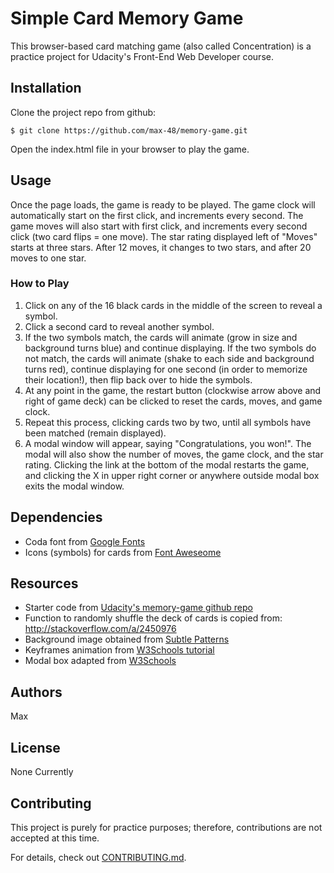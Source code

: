 # Simple Card Memory Game

This browser-based card matching game (also called Concentration) is a practice project for Udacity's Front-End Web Developer course.

## Installation
Clone the project repo from github:

`$ git clone https://github.com/max-48/memory-game.git`

Open the index.html file in your browser to play the game.

## Usage

Once the page loads, the game is ready to be played. The game clock will automatically start on the first click, and increments every second. The game moves will also start with first click, and increments every second click (two card flips = one move). The star rating displayed left of "Moves" starts at three stars. After 12 moves, it changes to two stars, and after 20 moves to one star.

### How to Play

1. Click on any of the 16 black cards in the middle of the screen to reveal a symbol.
2. Click a second card to reveal another symbol.
3. If the two symbols match, the cards will animate (grow in size and background turns blue) and continue displaying. If the two symbols do not match, the cards will animate (shake to each side and background turns red), continue displaying for one second (in order to memorize their location!), then flip back over to hide the symbols.
4. At any point in the game, the restart button (clockwise arrow above and right of game deck) can be clicked to reset the cards, moves, and game clock.
4. Repeat this process, clicking cards two by two, until all symbols have been matched (remain displayed).
5. A modal window will appear, saying "Congratulations, you won!". The modal will also show the number of moves, the game clock, and the star rating. Clicking the link at the bottom of the modal restarts the game, and clicking the X in upper right corner or anywhere outside modal box exits the modal window.

## Dependencies
* Coda font from [Google Fonts](https://fonts.google.com/)
* Icons (symbols) for cards from [Font Aweseome](https://fontawesome.com/)

## Resources
* Starter code from [Udacity's memory-game github repo](https://github.com/udacity/fend-project-memory-game)
* Function to randomly shuffle the deck of cards is copied from: http://stackoverflow.com/a/2450976
* Background image obtained from [Subtle Patterns](https://www.toptal.com/designers/subtlepatterns/)
* Keyframes animation from [W3Schools tutorial](https://www.w3schools.com/css/css3_animations.asp)
* Modal box adapted from [W3Schools](https://www.w3schools.com/howto/howto_css_modals.asp)

## Authors

Max

## License

None Currently

## Contributing

This project is purely for practice purposes; therefore, contributions are not accepted at this time.

For details, check out [CONTRIBUTING.md](CONTRIBUTING.md).
